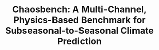 ---
title: "Chaosbench: A Multi-Channel, Physics-Based Benchmark for Subseasonal-to-Seasonal Climate Prediction"
collection: publications
category: conference
permalink: /publication/chaosbench
venue: Advances in Neural Information Processing Systems 38 (NeurIPS), 2024
award: Oral Presentation, D&B Track (Top ~0.6%)
authors: '<b>Juan Nathaniel</b>, Yongquan Qu, Tung Nguyen, Sungduk Yu, Julius Busecke, Aditya Grover, Pierre Gentine'
paper: 'https://arxiv.org/abs/2402.00712'
code: https://github.com/leap-stc/ChaosBench
blog: 'https://leap-stc.github.io/ChaosBench/README.html'
slide: https://neurips.cc/media/neurips-2024/Slides/98017_1Xi20Bc.pdf
talk: https://recorder-v3.slideslive.com/?share=94371&s=ba052cf1-457f-40f8-9858-85686e46ceb9
---